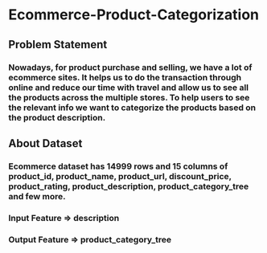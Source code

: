 # Ecommerce-Product-Categorization
## Problem Statement
### Nowadays, for product purchase and selling, we have a lot of ecommerce sites. It helps us to do the transaction through online and reduce our time with travel and allow us to see all the products across the multiple stores. To help users to see the relevant info we want to categorize the products based on the product description.

## About Dataset
### Ecommerce dataset has 14999 rows and 15 columns of product_id, product_name, product_url, discount_price, product_rating, product_description, product_category_tree and few more. 

###     Input Feature => description
###     Output Feature => product_category_tree
